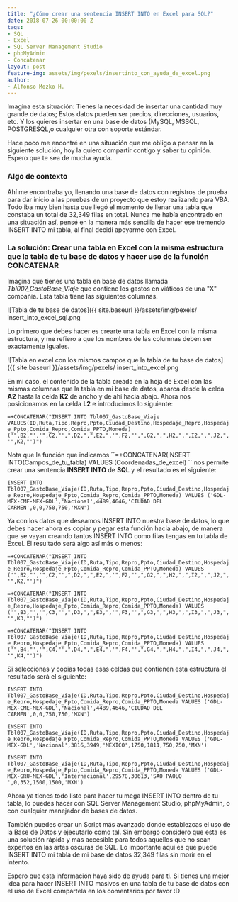 ```yaml
---
title: "¿Cómo crear una sentencia INSERT INTO en Excel para SQL?"
date: 2018-07-26 00:00:00 Z
tags:
- SQL
- Excel
- SQL Server Management Studio
- phpMyAdmin
- Concatenar
layout: post
feature-img: assets/img/pexels/insertinto_con_ayuda_de_excel.png
author:
- Alfonso Mozko H.
---
```

Imagina esta situación: Tienes la necesidad de insertar una cantidad muy grande de datos; Estos datos pueden ser precios, direcciones, usuarios, etc. Y los quieres insertar en una base de datos (MySQL, MSSQL, POSTGRESQL,o cualquier otra con soporte estándar.

Hace poco me encontré en una situación que me obligo a pensar en la siguiente solución, hoy la quiero compartir contigo y saber tu opinión. Espero que te sea de mucha ayuda.

### Algo de contexto
Ahí me encontraba yo, llenando una base de datos con registros de prueba para dar inicio a las pruebas de un proyecto que estoy realizando para VBA. Todo iba muy bien hasta que llegó el momento de llenar una tabla que constaba un total de 32,349 filas en total.  Nunca me había encontrado en una situación así, pensé en la manera más sencilla de hacer ese tremendo INSERT INTO mi tabla, al final decidí apoyarme con Excel.

### La solución: Crear una tabla en Excel con la misma estructura que la tabla de tu base de datos y hacer uso de la función CONCATENAR
Imagina que tienes una tabla en base de datos llamada *Tbl007_GastoBase_Viaje* que contiene los gastos en viáticos de una "X" compañía. Esta tabla tiene las siguientes columnas.

![Tabla de tu base de datos]({{ site.baseurl }}/assets/img/pexels/ insert_into_excel_sql.png

Lo primero que debes hacer es crearte una tabla en Excel con la misma estructura, y me refiero a que los nombres de las columnas deben ser exactamente iguales.

![Tabla en excel con los mismos campos que la tabla de tu base de datos]({{ site.baseurl }}/assets/img/pexels/ insert_into_excel.png

En mi caso, el contenido de la tabla creada en la hoja de Excel con las mismas columnas que la tabla en mi base de datos, abarca desde la celda **A2** hasta la celda **K2** de ancho y de ahí hacia abajo. Ahora nos posicionamos en la celda **L2** e introducimos lo siguiente:

``=+CONCATENAR("INSERT INTO Tbl007_GastoBase_Viaje VALUES(ID,Ruta,Tipo,Repro,Ppto,Ciudad_Destino,Hospedaje_Repro,Hospedaje_Ppto,Comida_Repro,Comida_PPTO,Moneda)('",B2,"','",C2,"',",D2,",",E2,",'",F2,"',",G2,",",H2,",",I2,",",J2,",'",K2,"')")``

Nota que la función que indicamos ´´=+CONCATENAR(INSERT INTO(Campos_de_tu_tabla) VALUES (Coordenadas_de_excel) ´´ nos permite crear una sentencia **INSERT INTO** de **SQL** y el resultado es el siguiente:

``INSERT INTO Tbl007_GastoBase_Viaje(ID,Ruta,Tipo,Repro,Ppto,Ciudad_Destino,Hospedaje_Repro,Hospedaje_Ppto,Comida_Repro,Comida_PPTO,Moneda) VALUES ('GDL-MEX-CME-MEX-GDL','Nacional',4489,4646,'CIUDAD DEL CARMEN',0,0,750,750,'MXN')``

Ya con los datos que deseamos INSERT INTO nuestra base de datos, lo que debes hacer ahora es copiar y pegar esta función hacia abajo, de manera que se vayan creando tantos INSERT INTO como filas tengas en tu tabla de Excel. El resultado será algo así más o menos:

``=+CONCATENAR("INSERT INTO Tbl007_GastoBase_Viaje(ID,Ruta,Tipo,Repro,Ppto,Ciudad_Destino,Hospedaje_Repro,Hospedaje_Ppto,Comida_Repro,Comida_PPTO,Moneda) VALUES ('",B2,"','",C2,"',",D2,",",E2,",'",F2,"',",G2,",",H2,",",I2,",",J2,",'",K2,"')")``

``=+CONCATENAR("INSERT INTO Tbl007_GastoBase_Viaje(ID,Ruta,Tipo,Repro,Ppto,Ciudad_Destino,Hospedaje_Repro,Hospedaje_Ppto,Comida_Repro,Comida_PPTO,Moneda) VALUES ('",B3,"','",C3,"',",D3,",",E3,",'",F3,"',",G3,",",H3,",",I3,",",J3,",'",K3,"')")``

``=+CONCATENAR("INSERT INTO Tbl007_GastoBase_Viaje(ID,Ruta,Tipo,Repro,Ppto,Ciudad_Destino,Hospedaje_Repro,Hospedaje_Ppto,Comida_Repro,Comida_PPTO,Moneda) VALUES ('",B4,"','",C4,"',",D4,",",E4,",'",F4,"',",G4,",",H4,",",I4,",",J4,",'",K4,"')")``

Si seleccionas y copias todas esas celdas que contienen esta estructura el resultado será el siguiente:

``INSERT INTO Tbl007_GastoBase_Viaje(ID,Ruta,Tipo,Repro,Ppto,Ciudad_Destino,Hospedaje_Repro,Hospedaje_Ppto,Comida_Repro,Comida_PPTO,Moneda VALUES ('GDL-MEX-CME-MEX-GDL','Nacional',4489,4646,'CIUDAD DEL CARMEN',0,0,750,750,'MXN')``

``INSERT INTO Tbl007_GastoBase_Viaje(ID,Ruta,Tipo,Repro,Ppto,Ciudad_Destino,Hospedaje_Repro,Hospedaje_Ppto,Comida_Repro,Comida_PPTO,Moneda VALUES ('GDL-MEX-GDL','Nacional',3816,3949,'MEXICO',1750,1811,750,750,'MXN')``

``INSERT INTO Tbl007_GastoBase_Viaje(ID,Ruta,Tipo,Repro,Ppto,Ciudad_Destino,Hospedaje_Repro,Hospedaje_Ppto,Comida_Repro,Comida_PPTO,Moneda VALUES ('GDL-MEX-GRU-MEX-GDL','Internacional',29578,30613,'SAO PAOLO ',0,352,1500,1500,'MXN')``

Ahora ya tienes todo listo para hacer tu mega INSERT INTO dentro de tu tabla, lo puedes hacer con SQL Server Management Studio, phpMyAdmin, o con cualquier manejador de bases de datos.

También puedes crear un Script más avanzado donde establezcas el uso de la Base de Datos y ejecutarlo como tal. Sin embargo considero que esta es una solución rápida y más accesible para todos aquellos que no sean expertos en las artes oscuras de SQL. Lo importante aquí es que puede INSERT INTO mi tabla de mi base de datos 32,349 filas sin morir en el intento.

Espero que esta información haya sido de ayuda para ti. Si tienes una mejor idea para hacer INSERT INTO masivos en una tabla de tu base de datos con el uso de Excel compártela en los comentarios por favor :D
